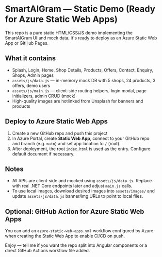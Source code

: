 # SmartAIGram — Static Demo (Ready for Azure Static Web Apps)

This repo is a pure static HTML/CSS/JS demo implementing the SmartAIGram UI and mock data. It's ready to deploy as an Azure Static Web App or GitHub Pages.

## What it contains
- Splash, Login, Home, Shop Details, Products, Offers, Contact, Enquiry, Shops, Admin pages
- `assets/js/data.js` — in-memory mock DB with 5 shops, 24 products, 3 offers, demo users
- `assets/js/main.js` — client-side routing helpers, login modal, page initializers, admin CRUD (mock)
- High-quality images are hotlinked from Unsplash for banners and products

## Deploy to Azure Static Web Apps
1. Create a new GitHub repo and push this project
2. In Azure Portal, create **Static Web App**, connect to your GitHub repo and branch (e.g. `main`) and set app location to `/` (root)
3. After deployment, the root `index.html` is used as the entry. Configure default document if necessary.

## Notes
- All APIs are client-side and mocked using `assets/js/data.js`. Replace with real .NET Core endpoints later and adjust `main.js` calls.
- To use local images, download desired images into `assets/images/` and update `assets/js/data.js` banner/img URLs to point to local files.

## Optional: GitHub Action for Azure Static Web Apps
You can add an `azure-static-web-apps.yml` workflow configured by Azure when creating the Static Web App to enable CI/CD on push.

Enjoy — tell me if you want the repo split into Angular components or a direct GitHub Actions workflow file added.

